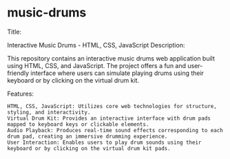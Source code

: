 # music-drums
Title:

Interactive Music Drums - HTML, CSS, JavaScript
Description:

This repository contains an interactive music drums web application built using HTML, CSS, and JavaScript. The project offers a fun and user-friendly interface where users can simulate playing drums using their keyboard or by clicking on the virtual drum kit.


Features:

    HTML, CSS, JavaScript: Utilizes core web technologies for structure, styling, and interactivity.
    Virtual Drum Kit: Provides an interactive interface with drum pads mapped to keyboard keys or clickable elements.
    Audio Playback: Produces real-time sound effects corresponding to each drum pad, creating an immersive drumming experience.
    User Interaction: Enables users to play drum sounds using their keyboard or by clicking on the virtual drum kit pads.
